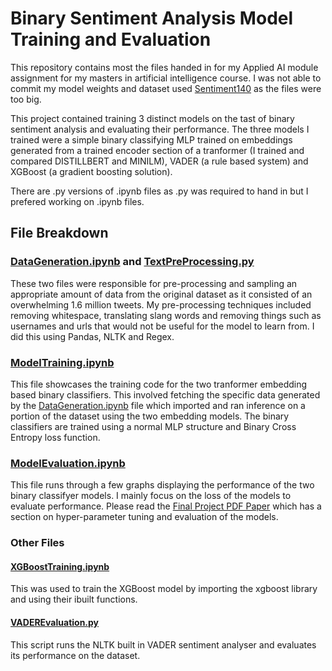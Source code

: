# Binary Sentiment Analysis Model Training and Evaluation

This repository contains most the files handed in for my Applied AI module assignment for my masters in artificial intelligence course. I was not able to commit my model weights and dataset used [Sentiment140](https://www.kaggle.com/datasets/kazanova/sentiment140) as the files were too big.

This project contained training 3 distinct models on the tast of binary sentiment analysis and evaluating their performance. The three models I trained were a simple binary classifying MLP trained on embeddings generated from a trained encoder section of a tranformer (I trained and compared DISTILLBERT and MINILM), VADER (a rule based system) and XGBoost (a gradient boosting solution).

There are .py versions of .ipynb files as .py was required to hand in but I prefered working on .ipynb files.

## File Breakdown

### [DataGeneration.ipynb](https://github.com/Surfytom/AppliedAISentimentAnalysis/blob/main/DataGeneration.ipynb) and [TextPreProcessing.py](https://github.com/Surfytom/AppliedAISentimentAnalysis/blob/main/textPreProcessing.py)

These two files were responsible for pre-processing and sampling an appropriate amount of data from the original dataset as it consisted of an overwhelming 1.6 million tweets. My pre-processing techniques included removing whitespace, translating slang words and removing things such as usernames and urls that would not be useful for the model to learn from. I did this using Pandas, NLTK and Regex.

### [ModelTraining.ipynb](https://github.com/Surfytom/Assignment/blob/main/ModelTraining.ipynb)

This file showcases the training code for the two tranformer embedding based binary classifiers. This involved fetching the specific data generated by the [DataGeneration.ipynb](https://github.com/Surfytom/ComputerVisionProject/blob/main/ModelEvaluation.ipynb) file which imported and ran inference on a portion of the dataset using the two embedding models. The binary classifiers are trained using a normal MLP structure and Binary Cross Entropy loss function.

### [ModelEvaluation.ipynb](https://github.com/Surfytom/AppliedAISentimentAnalysis/blob/main/ModelTraining.ipynb)

This file runs through a few graphs displaying the performance of the two binary classifyer models. I mainly focus on the loss of the models to evaluate performance. Please read the [Final Project PDF Paper]() which has a section on hyper-parameter tuning and evaluation of the models.

### Other Files

#### [XGBoostTraining.ipynb](https://github.com/Surfytom/AppliedAISentimentAnalysis/blob/main/XGBoostTraining.ipynb)

This was used to train the XGBoost model by importing the xgboost library and using their ibuilt functions.

#### [VADEREvaluation.py](https://github.com/Surfytom/AppliedAISentimentAnalysis/blob/main/VADEREvaluation.py)

This script runs the NLTK built in VADER sentiment analyser and evaluates its performance on the dataset.
